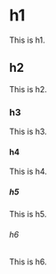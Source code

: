 # h1

This is h1.

## h2

This is h2.

### h3

This is h3.

#### h4

This is h4.

##### h5

This is h5.

###### h6

This is h6.
